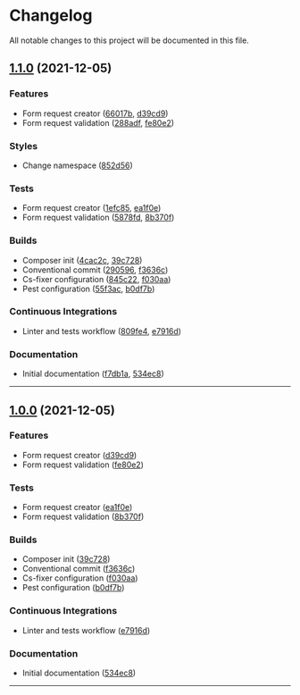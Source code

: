 <!--- BEGIN HEADER -->
# Changelog

All notable changes to this project will be documented in this file.
<!--- END HEADER -->

## [1.1.0](https://github.com/kishieel/laravel-request-unit/compare/v1.0.0...v1.1.0) (2021-12-05)
### Features

* Form request creator ([66017b](https://github.com/kishieel/laravel-request-unit/commit/66017b2e30b8bf45ae4b1c8d9ee69b2d05dd36aa), [d39cd9](https://github.com/kishieel/laravel-request-unit/commit/d39cd9ab4a0d61c2a8e851b1fb796d9186d2a25b))
* Form request validation ([288adf](https://github.com/kishieel/laravel-request-unit/commit/288adf66e27ba4847db3683a0184b1844a5429ee), [fe80e2](https://github.com/kishieel/laravel-request-unit/commit/fe80e2b6b9391a2eb0587bc97bf7edfcd3404f4b))

### Styles

* Change namespace ([852d56](https://github.com/kishieel/laravel-request-unit/commit/852d56772c15ceeca5fa4be09b08ae0d68d301cc))

### Tests

* Form request creator ([1efc85](https://github.com/kishieel/laravel-request-unit/commit/1efc85555445d931becd8706a726554a666fadf3), [ea1f0e](https://github.com/kishieel/laravel-request-unit/commit/ea1f0ea9774d4a5b6ef6fc81a9096f7c8b6c4520))
* Form request validation ([5878fd](https://github.com/kishieel/laravel-request-unit/commit/5878fdedaba574f0b7f3475f5844611a64d81e40), [8b370f](https://github.com/kishieel/laravel-request-unit/commit/8b370f8d0f747c9939564759d1939464392fdb27))

### Builds

* Composer init ([4cac2c](https://github.com/kishieel/laravel-request-unit/commit/4cac2c3178134ec42b397095a90e5d315e030159), [39c728](https://github.com/kishieel/laravel-request-unit/commit/39c728974c03976af758889e259e92b3ec245c64))
* Conventional commit ([290596](https://github.com/kishieel/laravel-request-unit/commit/29059620d80a3a565df40815185837aa99318c45), [f3636c](https://github.com/kishieel/laravel-request-unit/commit/f3636c76e7dd34109bb79c4ca9f45d23178afc28))
* Cs-fixer configuration ([845c22](https://github.com/kishieel/laravel-request-unit/commit/845c22d2da0d49c9b9fcec150313d739850f6a44), [f030aa](https://github.com/kishieel/laravel-request-unit/commit/f030aaf7607ebb1691c601396935ed2e5913e9ae))
* Pest configuration ([55f3ac](https://github.com/kishieel/laravel-request-unit/commit/55f3acd46ee0b0d757a39d39b5a9d5e6638e4ec9), [b0df7b](https://github.com/kishieel/laravel-request-unit/commit/b0df7b934538f4446d81cbf4ffbb123930f4f68f))

### Continuous Integrations

* Linter and tests workflow ([809fe4](https://github.com/kishieel/laravel-request-unit/commit/809fe49f4798d29ff25d0c926187ee9a00847e8f), [e7916d](https://github.com/kishieel/laravel-request-unit/commit/e7916de80a529573fc0eab3be06d79e69d232304))

### Documentation

* Initial documentation ([f7db1a](https://github.com/kishieel/laravel-request-unit/commit/f7db1a1d75537c9b2fe292468fb913db7805be5e), [534ec8](https://github.com/kishieel/laravel-request-unit/commit/534ec81ca3a1ec715716f926649dbc1683e0b5fd))


---

## [1.0.0](https://github.com/kishieel/laravel-request-unit/compare/e99930fe14f4d0042836c53a9cdb72dea6b88a11...v1.0.0) (2021-12-05)
### Features

* Form request creator ([d39cd9](https://github.com/kishieel/laravel-request-unit/commit/d39cd9ab4a0d61c2a8e851b1fb796d9186d2a25b))
* Form request validation ([fe80e2](https://github.com/kishieel/laravel-request-unit/commit/fe80e2b6b9391a2eb0587bc97bf7edfcd3404f4b))

### Tests

* Form request creator ([ea1f0e](https://github.com/kishieel/laravel-request-unit/commit/ea1f0ea9774d4a5b6ef6fc81a9096f7c8b6c4520))
* Form request validation ([8b370f](https://github.com/kishieel/laravel-request-unit/commit/8b370f8d0f747c9939564759d1939464392fdb27))

### Builds

* Composer init ([39c728](https://github.com/kishieel/laravel-request-unit/commit/39c728974c03976af758889e259e92b3ec245c64))
* Conventional commit ([f3636c](https://github.com/kishieel/laravel-request-unit/commit/f3636c76e7dd34109bb79c4ca9f45d23178afc28))
* Cs-fixer configuration ([f030aa](https://github.com/kishieel/laravel-request-unit/commit/f030aaf7607ebb1691c601396935ed2e5913e9ae))
* Pest configuration ([b0df7b](https://github.com/kishieel/laravel-request-unit/commit/b0df7b934538f4446d81cbf4ffbb123930f4f68f))

### Continuous Integrations

* Linter and tests workflow ([e7916d](https://github.com/kishieel/laravel-request-unit/commit/e7916de80a529573fc0eab3be06d79e69d232304))

### Documentation

* Initial documentation ([534ec8](https://github.com/kishieel/laravel-request-unit/commit/534ec81ca3a1ec715716f926649dbc1683e0b5fd))


---

